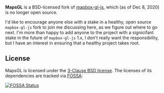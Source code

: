 **MapsGL** is a BSD-licensed fork of [mapbox-gl-js](https://github.com/mapbox/mapbox-gl-js), which (as of Dec 8, 2020) is no longer open source.

I'd like to encourage anyone else with a stake in a healthy, open source `mapbox-gl-js` fork to join me discussing here, as we figure out where to go next. I'm more than happy to add anyone to the project with a signicifant stake in the future of `mapbox-gl-js` 1.x, I don't really want the responsibility, but I have an interest in ensuring that a healthy project takes root.

## License

MapsGL is licensed under the [3-Clause BSD license](./LICENSE.txt).
The licenses of its dependencies are tracked via [FOSSA](https://app.fossa.io/projects/git%2Bhttps%3A%2F%2Fgithub.com%2Fmaps-gl%2Fmaps-gl):

[![FOSSA Status](https://app.fossa.io/api/projects/git%2Bhttps%3A%2F%2Fgithub.com%2Fmaps-gl%2Fmaps-gl.svg?type=large)](https://app.fossa.io/projects/git%2Bhttps%3A%2F%2Fgithub.com%2Fmaps-gl%2Fmaps-gl?ref=badge_large)
